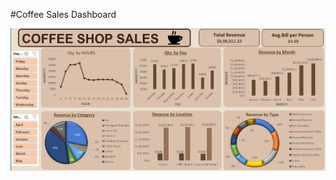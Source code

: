 #Coffee Sales Dashboard

![image alt](https://github.com/Vedansh-Tyagi08/Coffee-Shop-Sales/blob/6808fb97cb1abf3f3daa98e6c2eec82aaa7c8b49/Dashboard%20overview.JPG)
